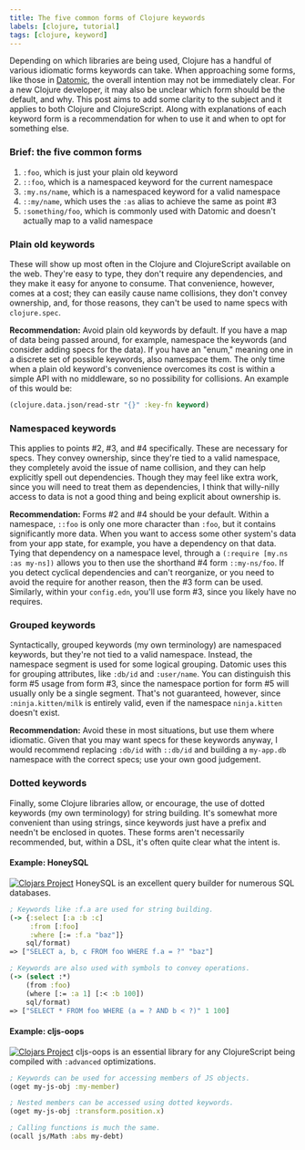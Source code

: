 ```yaml
---
title: The five common forms of Clojure keywords
labels: [clojure, tutorial]
tags: [clojure, keyword]
---
```


Depending on which libraries are being used, Clojure has a handful of various
idiomatic forms keywords can take. When approaching some forms, like
those in [Datomic](http://www.datomic.com/), the overall intention may not be
immediately clear. For a new Clojure developer, it may also be unclear which
form should be the default, and why. This post aims to add some clarity to the
subject and it applies to both Clojure and ClojureScript. Along with
explanations of each keyword form is a recommendation for when to use it and
when to opt for something else.

### Brief: the five common forms
1. `:foo`, which is just your plain old keyword
2. `::foo`, which is a namespaced keyword for the current namespace
3. `:my.ns/name`, which is a namespaced keyword for a valid namespace
4. `::my/name`, which uses the `:as` alias to achieve the same as point #3
5. `:something/foo`, which is commonly used with Datomic and doesn't actually map to a valid namespace

### Plain old keywords
These will show up most often in the Clojure and ClojureScript available on the
web.  They're easy to type, they don't require any dependencies, and they make
it easy for anyone to consume. That convenience, however, comes at a cost; they
can easily cause name collisions, they don't convey ownership, and, for those
reasons, they can't be used to name specs with `clojure.spec`.

**Recommendation:** Avoid plain old keywords by default. If you have a map of
data being passed around, for example, namespace the keywords (and consider
adding specs for the data). If you have an "enum," meaning one in a discrete set
of possible keywords, also namespace them. The only time when a plain old
keyword's convenience overcomes its cost is within a simple API with no
middleware, so no possibility for collisions. An example of this would be:


```clojure
(clojure.data.json/read-str "{}" :key-fn keyword)
````

### Namespaced keywords
This applies to points #2, #3, and #4 specifically. These are necessary for
specs. They convey ownership, since they're tied to a valid namespace, they
completely avoid the issue of name collision, and they can help explicitly spell
out dependencies. Though they may feel like extra work, since you will need to
treat them as dependencies, I think that willy-nilly access to data is not a
good thing and being explicit about ownership is.

**Recommendation:** Forms #2 and #4 should be your default. Within a namespace,
`::foo` is only one more character than `:foo`, but it contains significantly
more data. When you want to access some other system's data from your app state,
for example, you have a dependency on that data. Tying that dependency on a
namespace level, through a `(:require [my.ns :as my-ns])` allows you to then use
the shorthand #4 form `::my-ns/foo`. If you detect cyclical dependencies and
can't reorganize, or you need to avoid the require for another reason, then the
#3 form can be used. Similarly, within your `config.edn`, you'll use form #3,
since you likely have no requires.

### Grouped keywords
Syntactically, grouped keywords (my own terminology) are namespaced keywords,
but they're not tied to a valid namespace. Instead, the namespace segment is
used for some logical grouping. Datomic uses this for grouping attributes, like
`:db/id` and `:user/name`. You can distinguish this form #5 usage from form #3,
since the namespace portion for form #5 will usually only be a single segment.
That's not guaranteed, however, since `:ninja.kitten/milk` is entirely valid,
even if the namespace `ninja.kitten` doesn't exist.

**Recommendation:** Avoid these in most situations, but use them where
idiomatic. Given that you may want specs for these keywords anyway, I would
recommend replacing `:db/id` with `::db/id` and building a `my-app.db` namespace
with the correct specs; use your own good judgement.

### Dotted keywords
Finally, some Clojure libraries allow, or encourage, the use of dotted keywords
(my own terminology) for string building. It's somewhat more convenient than
using strings, since keywords just have a prefix and needn't be enclosed in
quotes. These forms aren't necessarily recommended, but, within a DSL, it's
often quite clear what the intent is.

#### Example: HoneySQL
[![Clojars Project](https://img.shields.io/clojars/v/honeysql.svg)](https://clojars.org/honeysql)
HoneySQL is an excellent query builder for numerous SQL databases.

```clojure
; Keywords like :f.a are used for string building.
(-> {:select [:a :b :c]
     :from [:foo]
     :where [:= :f.a "baz"]}
    sql/format)
=> ["SELECT a, b, c FROM foo WHERE f.a = ?" "baz"]

; Keywords are also used with symbols to convey operations.
(-> (select :*)
    (from :foo)
    (where [:= :a 1] [:< :b 100])
    sql/format)
=> ["SELECT * FROM foo WHERE (a = ? AND b < ?)" 1 100]
```

#### Example: cljs-oops
[![Clojars Project](https://img.shields.io/clojars/v/binaryage/oops.svg)](https://clojars.org/binaryage/oops)
cljs-oops is an essential library for any ClojureScript being compiled with
`:advanced` optimizations.

```clojure
; Keywords can be used for accessing members of JS objects.
(oget my-js-obj :my-member)

; Nested members can be accessed using dotted keywords.
(oget my-js-obj :transform.position.x)

; Calling functions is much the same.
(ocall js/Math :abs my-debt)
```

